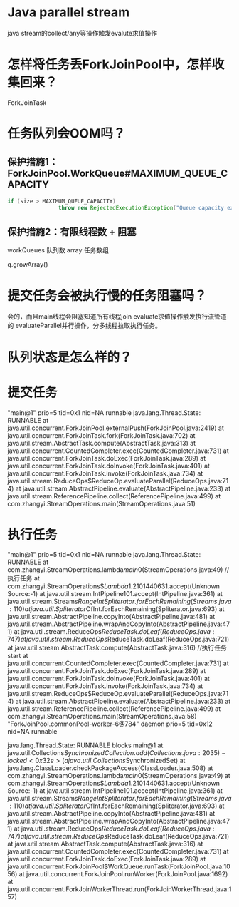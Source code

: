 # Java parallel stream

java stream的collect/any等操作触发evalute求值操作

# 怎样将任务丢ForkJoinPool中，怎样收集回来？
ForkJoinTask

# 任务队列会OOM吗？
## 保护措施1：ForkJoinPool.WorkQueue#MAXIMUM_QUEUE_CAPACITY
```java
if (size > MAXIMUM_QUEUE_CAPACITY)
                throw new RejectedExecutionException("Queue capacity exceeded");
```
## 保护措施2：有限线程数 + 阻塞
workQueues 队列数
array 任务数组

q.growArray()

# 提交任务会被执行慢的任务阻塞吗？
会的，而且main线程会阻塞知道所有线程join
evaluate求值操作触发执行流管道 的 evaluateParallel并行操作，分多线程拉取执行任务。


# 队列状态是怎么样的？


# 提交任务
"main@1" prio=5 tid=0x1 nid=NA runnable
  java.lang.Thread.State: RUNNABLE
	  at java.util.concurrent.ForkJoinPool.externalPush(ForkJoinPool.java:2419)
	  at java.util.concurrent.ForkJoinTask.fork(ForkJoinTask.java:702)
	  at java.util.stream.AbstractTask.compute(AbstractTask.java:313)
	  at java.util.concurrent.CountedCompleter.exec(CountedCompleter.java:731)
	  at java.util.concurrent.ForkJoinTask.doExec(ForkJoinTask.java:289)
	  at java.util.concurrent.ForkJoinTask.doInvoke(ForkJoinTask.java:401)
	  at java.util.concurrent.ForkJoinTask.invoke(ForkJoinTask.java:734)
	  at java.util.stream.ReduceOps$ReduceOp.evaluateParallel(ReduceOps.java:714)
	  at java.util.stream.AbstractPipeline.evaluate(AbstractPipeline.java:233)
	  at java.util.stream.ReferencePipeline.collect(ReferencePipeline.java:499)
	  at com.zhangyi.StreamOperations.main(StreamOperations.java:51)


# 执行任务
"main@1" prio=5 tid=0x1 nid=NA runnable
  java.lang.Thread.State: RUNNABLE
	  at com.zhangyi.StreamOperations.lambda$main$0(StreamOperations.java:49) //执行任务
	  at com.zhangyi.StreamOperations$$Lambda$1.2101440631.accept(Unknown Source:-1) 
	  at java.util.stream.IntPipeline$10$1.accept(IntPipeline.java:361)
	  at java.util.stream.Streams$RangeIntSpliterator.forEachRemaining(Streams.java:110)
	  at java.util.Spliterator$OfInt.forEachRemaining(Spliterator.java:693)
	  at java.util.stream.AbstractPipeline.copyInto(AbstractPipeline.java:481)
	  at java.util.stream.AbstractPipeline.wrapAndCopyInto(AbstractPipeline.java:471)
	  at java.util.stream.ReduceOps$ReduceTask.doLeaf(ReduceOps.java:747)
	  at java.util.stream.ReduceOps$ReduceTask.doLeaf(ReduceOps.java:721)
	  at java.util.stream.AbstractTask.compute(AbstractTask.java:316)        //执行任务start
	  at java.util.concurrent.CountedCompleter.exec(CountedCompleter.java:731)
	  at java.util.concurrent.ForkJoinTask.doExec(ForkJoinTask.java:289)
	  at java.util.concurrent.ForkJoinTask.doInvoke(ForkJoinTask.java:401)
	  at java.util.concurrent.ForkJoinTask.invoke(ForkJoinTask.java:734)
	  at java.util.stream.ReduceOps$ReduceOp.evaluateParallel(ReduceOps.java:714)
	  at java.util.stream.AbstractPipeline.evaluate(AbstractPipeline.java:233)
	  at java.util.stream.ReferencePipeline.collect(ReferencePipeline.java:499)
	  at com.zhangyi.StreamOperations.main(StreamOperations.java:58)
      "ForkJoinPool.commonPool-worker-6@784" daemon prio=5 tid=0x12 nid=NA runnable

  java.lang.Thread.State: RUNNABLE
	 blocks main@1
	  at java.util.Collections$SynchronizedCollection.add(Collections.java:2035)
	  - locked <0x32e> (a java.util.Collections$SynchronizedSet)
	  at java.lang.ClassLoader.checkPackageAccess(ClassLoader.java:508)
	  at com.zhangyi.StreamOperations.lambda$main$0(StreamOperations.java:49)
	  at com.zhangyi.StreamOperations$$Lambda$1.2101440631.accept(Unknown Source:-1)
	  at java.util.stream.IntPipeline$10$1.accept(IntPipeline.java:361)
	  at java.util.stream.Streams$RangeIntSpliterator.forEachRemaining(Streams.java:110)
	  at java.util.Spliterator$OfInt.forEachRemaining(Spliterator.java:693)
	  at java.util.stream.AbstractPipeline.copyInto(AbstractPipeline.java:481)
	  at java.util.stream.AbstractPipeline.wrapAndCopyInto(AbstractPipeline.java:471)
	  at java.util.stream.ReduceOps$ReduceTask.doLeaf(ReduceOps.java:747)
	  at java.util.stream.ReduceOps$ReduceTask.doLeaf(ReduceOps.java:721)
	  at java.util.stream.AbstractTask.compute(AbstractTask.java:316)
	  at java.util.concurrent.CountedCompleter.exec(CountedCompleter.java:731)
	  at java.util.concurrent.ForkJoinTask.doExec(ForkJoinTask.java:289)
	  at java.util.concurrent.ForkJoinPool$WorkQueue.runTask(ForkJoinPool.java:1056)
	  at java.util.concurrent.ForkJoinPool.runWorker(ForkJoinPool.java:1692)
	  at java.util.concurrent.ForkJoinWorkerThread.run(ForkJoinWorkerThread.java:157)
